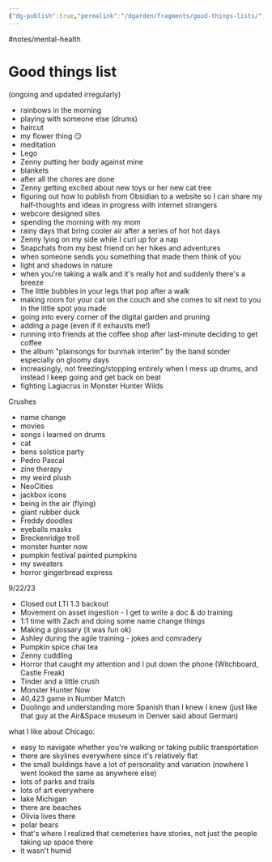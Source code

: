 ```yaml
---
{"dg-publish":true,"permalink":"/dgarden/fragments/good-things-lists/","created":"2024-12-14T17:44:55.992-05:00","updated":"2025-08-16T13:02:27.303-04:00"}
---
```


#notes/mental-health 
# Good things list
(ongoing and updated irregularly)

- rainbows in the morning
- playing with someone else (drums)
- haircut
- my flower thing 😏
- meditation
- Lego
- Zenny putting her body against mine 
- blankets 
- after all the chores are done 
- Zenny getting excited about new toys or her new cat tree
- figuring out how to publish from Obsidian to a website so I can share my half-thoughts and ideas in progress with internet strangers
- webcore designed sites
- spending the morning with my mom
- rainy days that bring cooler air after a series of hot hot days
- Zenny lying on my side while I curl up for a nap
- Snapchats from my best friend on her hikes and adventures
- when someone sends you something that made them think of you
- light and shadows in nature 
- when you're taking a walk and it's really hot and suddenly there's a breeze 
- The little bubbles in your legs that pop after a walk 
- making room for your cat on the couch and she comes to sit next to you in the little spot you made
- going into every corner of the digital garden and pruning
- adding a page (even if it exhausts me!)
- running into friends at the coffee shop after last-minute deciding to get coffee
- the album "plainsongs for bunmak interim" by the band sonder especially on gloomy days
- increasingly, not freezing/stopping entirely when I mess up drums, and instead I keep going and get back on beat
- fighting Lagiacrus in Monster Hunter Wilds


Crushes
- name change
- movies 
- songs i learned on drums
- cat
- bens solstice party
- Pedro Pascal
- zine therapy
- my weird plush
- NeoCities
- jackbox icons
- being in the air (flying)
- giant rubber duck
- Freddy doodles
- eyeballs masks
- Breckenridge troll
- monster hunter now
- pumpkin festival painted pumpkins
- my sweaters
- horror gingerbread express 

9/22/23
- Closed out LTI 1.3 backout
- Movement on asset ingestion - I get to write a doc & do training
- 1:1 time with Zach and doing some name change things
- Making a glossary (it was fun ok)
- Ashley during the agile training - jokes and comradery
- Pumpkin spice chai tea
- Zenny cuddling
- Horror that caught my attention and I put down the phone (Witchboard, Castle Freak)
- Tinder and a little crush
- Monster Hunter Now
- 40,423 game in Number Match
- Duolingo and understanding more Spanish than I knew I knew (just like that guy at the Air&Space museum in Denver said about German)

what I like about Chicago:
- easy to navigate whether you're walking or taking public transportation 
- there are skylines everywhere since it's relatively flat
- the small buildings have a lot of personality and variation (nowhere I went looked the same as anywhere else)
- lots of parks and trails
- lots of art everywhere 
- lake Michigan 
- there are beaches
- Olivia lives there
- polar bears
- that's where I realized that cemeteries have stories, not just the people taking up space there
- it wasn't humid